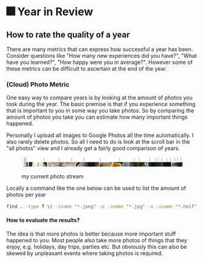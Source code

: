 # 🎆 Year in Review

## How to rate the quality of a year

There are many metrics that can express how successful a year has been. Consider questions like "How many new experiences did you have?", "What have you learned?", "How happy were you in average?". However some of these metrics can be difficult to ascertain at the end of the year.

### (Cloud) Photo Metric

One easy way to compare years is by looking at the amount of photos you took during the year. The basic premise is that if you experience something that is important to you in some way you take photos. So by comparing the amount of photos you take you can estimate how many important things happened.

Personally I upload all images to Google Photos all the time automatically. I also rarely delete photos. So all I need to do is look at the scroll bar in the "all photos" view and I already get a fairly good comparison of years.

<div data-full-width="true">

<figure><img src="../gitbook/assets/Screenshot 2023-09-17 at 18.12.17 (1).png" alt=""><figcaption><p>my current photo stream</p></figcaption></figure>

</div>

Locally a command like the one below can be used to list the amount of photos per year

```bash
find . -type f \( -iname "*.jpeg" -o -iname "*.jpg" -o -iname "*.heif" -o -iname "*.heic" -o -iname "*.png" \) -exec stat -f '%Sm' -t '%Y' {} \; | sort | uniq -c | awk '{ print $2": "$1 }'
```

#### How to evaluate the results?

The idea is that more photos is better because more important stuff happened to you. Most people also take more photos of things that they enjoy, e.g. holidays, day trips, parties etc. But obviously this can also be skewed by unpleasant events where taking photos is required.
